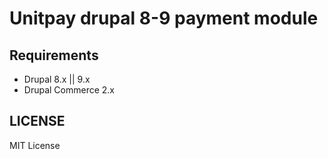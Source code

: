 # Unitpay drupal 8-9 payment module
## Requirements

* Drupal 8.x || 9.x
* Drupal Commerce 2.x

## LICENSE

MIT License

